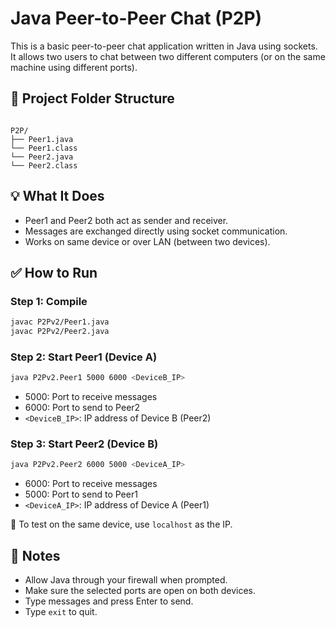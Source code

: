 # Java Peer-to-Peer Chat (P2P)

This is a basic peer-to-peer chat application written in Java using sockets. It allows two users to chat between two different computers (or on the same machine using different ports).

## 📁 Project Folder Structure

```

P2P/
├── Peer1.java
└── Peer1.class
└── Peer2.java
└── Peer2.class

````

## 💡 What It Does

- Peer1 and Peer2 both act as sender and receiver.
- Messages are exchanged directly using socket communication.
- Works on same device or over LAN (between two devices).

## ✅ How to Run

### Step 1: Compile

```bash
javac P2Pv2/Peer1.java
javac P2Pv2/Peer2.java
````

### Step 2: Start Peer1 (Device A)

```bash
java P2Pv2.Peer1 5000 6000 <DeviceB_IP>
```

* 5000: Port to receive messages
* 6000: Port to send to Peer2
* `<DeviceB_IP>`: IP address of Device B (Peer2)

### Step 3: Start Peer2 (Device B)

```bash
java P2Pv2.Peer2 6000 5000 <DeviceA_IP>
```

* 6000: Port to receive messages
* 5000: Port to send to Peer1
* `<DeviceA_IP>`: IP address of Device A (Peer1)

📝 To test on the same device, use `localhost` as the IP.

## 🔐 Notes

* Allow Java through your firewall when prompted.
* Make sure the selected ports are open on both devices.
* Type messages and press Enter to send.
* Type `exit` to quit.


